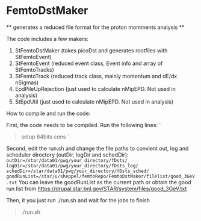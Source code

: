 
# FemtoDstMaker 
** generates a reduced file format for the proton momments analysis **

The code includes a few makers:
1. StFemtoDstMaker     (takes picoDst and generates rootfiles with StFemtoEvent)
2. StFemtoEvent        (reduced event class, Event info and array of StFemtoTracks)
3. StFemtoTrack        (reduced track class, mainly momentum and dE/dx nSigmas)
4. EpdPileUpRejection  (just used to calculate nMipEPD. Not used in analysis)
5. StEpdUtil           (just used to calculate nMipEPD. Not used in analysis)

How to compile and run the code:
  
First, the code needs to be compiled. Run the following lines:
`
> setup 64bits
> cons
`

Second, edit the run.sh and change the file paths to convient out, log and scheduler directory (outDir, logDir and schedDir):
`
outDir=/star/data01/pwg/your_directory/fDsts/  
logDir=/star/data01/pwg/your_directory/fDsts_log/
schedDir=/star/data01/pwg/your_directory/fDsts_sched/
goodRunList=/star/u/sheppel/femtoRepo/FemtoDstMaker/filelist/good_3GeV.txt
`
You can leave the goodRunList as the current path or obtain the good run list from https://drupal.star.bnl.gov/STAR/system/files/good_3GeV.txt

Then, it you just run ./run.sh and wait for the jobs to finish

> ./run.sh


